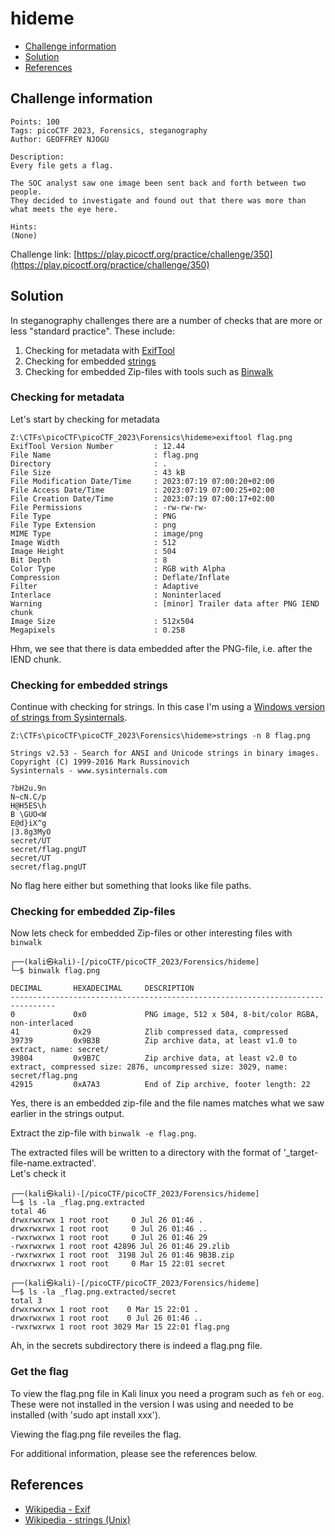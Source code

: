 # hideme

- [Challenge information](#challenge-information)
- [Solution](#solution)
- [References](#references)

## Challenge information
```
Points: 100
Tags: picoCTF 2023, Forensics, steganography
Author: GEOFFREY NJOGU

Description:
Every file gets a flag.

The SOC analyst saw one image been sent back and forth between two people.  
They decided to investigate and found out that there was more than what meets the eye here.

Hints:
(None)
```
Challenge link: [https://play.picoctf.org/practice/challenge/350](https://play.picoctf.org/practice/challenge/350)

## Solution

In steganography challenges there are a number of checks that are more or less "standard practice". These include:
1. Checking for metadata with [ExifTool](https://exiftool.org/)
2. Checking for embedded [strings](https://en.wikipedia.org/wiki/Strings_(Unix))
3. Checking for embedded Zip-files with tools such as [Binwalk](https://github.com/ReFirmLabs/binwalk)

### Checking for metadata

Let's start by checking for metadata
```
Z:\CTFs\picoCTF\picoCTF_2023\Forensics\hideme>exiftool flag.png
ExifTool Version Number         : 12.44
File Name                       : flag.png
Directory                       : .
File Size                       : 43 kB
File Modification Date/Time     : 2023:07:19 07:00:20+02:00
File Access Date/Time           : 2023:07:19 07:00:25+02:00
File Creation Date/Time         : 2023:07:19 07:00:17+02:00
File Permissions                : -rw-rw-rw-
File Type                       : PNG
File Type Extension             : png
MIME Type                       : image/png
Image Width                     : 512
Image Height                    : 504
Bit Depth                       : 8
Color Type                      : RGB with Alpha
Compression                     : Deflate/Inflate
Filter                          : Adaptive
Interlace                       : Noninterlaced
Warning                         : [minor] Trailer data after PNG IEND chunk
Image Size                      : 512x504
Megapixels                      : 0.258
```

Hhm, we see that there is data embedded after the PNG-file, i.e. after the IEND chunk.

### Checking for embedded strings

Continue with checking for strings. In this case I'm using a [Windows version of strings from Sysinternals](https://learn.microsoft.com/en-us/sysinternals/downloads/strings).
```
Z:\CTFs\picoCTF\picoCTF_2023\Forensics\hideme>strings -n 8 flag.png

Strings v2.53 - Search for ANSI and Unicode strings in binary images.
Copyright (C) 1999-2016 Mark Russinovich
Sysinternals - www.sysinternals.com

?bH2u.9n
N~cN.C/p
H@H5ES\h
B \GUO<W
E@d}iX^g
|3.8g3MyO
secret/UT
secret/flag.pngUT
secret/UT
secret/flag.pngUT
```

No flag here either but something that looks like file paths.

### Checking for embedded Zip-files

Now lets check for embedded Zip-files or other interesting files with `binwalk`
```
┌──(kali㉿kali)-[/picoCTF/picoCTF_2023/Forensics/hideme]
└─$ binwalk flag.png              

DECIMAL       HEXADECIMAL     DESCRIPTION
--------------------------------------------------------------------------------
0             0x0             PNG image, 512 x 504, 8-bit/color RGBA, non-interlaced
41            0x29            Zlib compressed data, compressed
39739         0x9B3B          Zip archive data, at least v1.0 to extract, name: secret/
39804         0x9B7C          Zip archive data, at least v2.0 to extract, compressed size: 2876, uncompressed size: 3029, name: secret/flag.png
42915         0xA7A3          End of Zip archive, footer length: 22

```

Yes, there is an embedded zip-file and the file names matches what we saw earlier in the strings output.

Extract the zip-file with `binwalk -e flag.png`.

The extracted files will be written to a directory with the format of '_target-file-name.extracted'.  
Let's check it
```
┌──(kali㉿kali)-[/picoCTF/picoCTF_2023/Forensics/hideme]
└─$ ls -la _flag.png.extracted 
total 46
drwxrwxrwx 1 root root     0 Jul 26 01:46 .
drwxrwxrwx 1 root root     0 Jul 26 01:46 ..
-rwxrwxrwx 1 root root     0 Jul 26 01:46 29
-rwxrwxrwx 1 root root 42896 Jul 26 01:46 29.zlib
-rwxrwxrwx 1 root root  3198 Jul 26 01:46 9B3B.zip
drwxrwxrwx 1 root root     0 Mar 15 22:01 secret

┌──(kali㉿kali)-[/picoCTF/picoCTF_2023/Forensics/hideme]
└─$ ls -la _flag.png.extracted/secret 
total 3
drwxrwxrwx 1 root root    0 Mar 15 22:01 .
drwxrwxrwx 1 root root    0 Jul 26 01:46 ..
-rwxrwxrwx 1 root root 3029 Mar 15 22:01 flag.png
```

Ah, in the secrets subdirectory there is indeed a flag.png file. 

### Get the flag

To view the flag.png file in Kali linux you need a program such as `feh` or `eog`.
These were not installed in the version I was using and needed to be installed (with 'sudo apt install xxx').

Viewing the flag.png file reveiles the flag.

For additional information, please see the references below.

## References

- [Wikipedia - Exif](https://en.wikipedia.org/wiki/Exif)
- [Wikipedia - strings (Unix)](https://en.wikipedia.org/wiki/Strings_(Unix))
